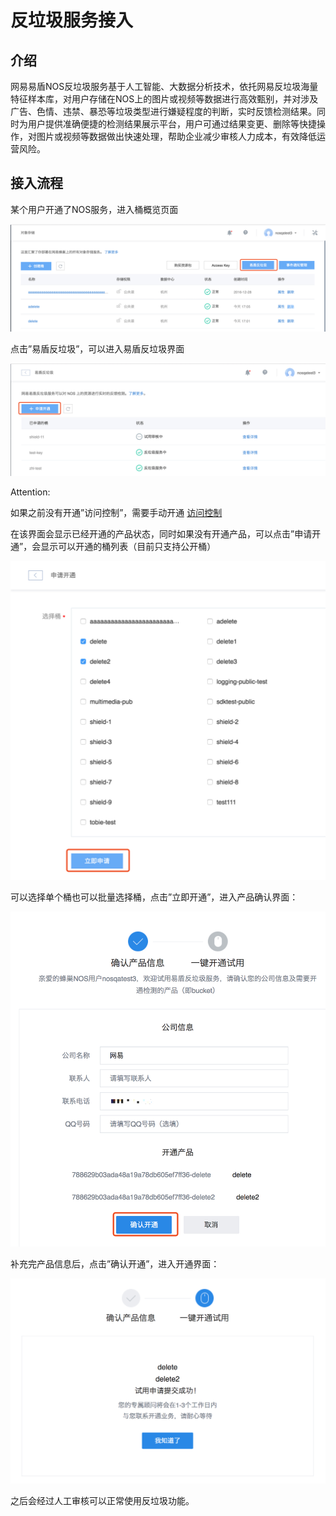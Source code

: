 # 反垃圾服务接入

## 介绍
网易易盾NOS反垃圾服务基于人工智能、大数据分析技术，依托网易反垃圾海量特征样本库，对用户存储在NOS上的图片或视频等数据进行高效甄别，并对涉及广告、色情、违禁、暴恐等垃圾类型进行嫌疑程度的判断，实时反馈检测结果。同时为用户提供准确便捷的检测结果展示平台，用户可通过结果变更、删除等快捷操作，对图片或视频等数据做出快速处理，帮助企业减少审核人力成本，有效降低运营风险。

## 接入流程
某个用户开通了NOS服务，进入桶概览页面

![](./image/易盾反垃圾-入口.png)

点击”易盾反垃圾”，可以进入易盾反垃圾界面

![](./image/易盾反垃圾-申请开通.png)

<span>Attention:</span><div class="alertContent">如果之前没有开通”访问控制”，需要手动开通 [访问控制](http://support.c.163.com/md.html#!平台服务/安全服务/访问控制使用指南/访问控制快速入门.md)</div>

在该界面会显示已经开通的产品状态，同时如果没有开通产品，可以点击”申请开通”，会显示可以开通的桶列表（目前只支持公开桶）

![](./image/易盾反垃圾-立即申请.png)

可以选择单个桶也可以批量选择桶，点击”立即开通”，进入产品确认界面：

![](./image/易盾反垃圾-确认开通.png)

补充完产品信息后，点击”确认开通”，进入开通界面：

![](./image/易盾反垃圾-申请完毕.png)

之后会经过人工审核可以正常使用反垃圾功能。


